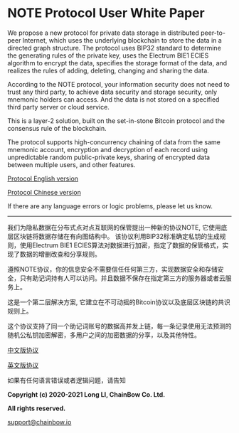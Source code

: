 # NOTE Protocol User White Paper

We propose a new protocol for private data storage in distributed peer-to-peer Internet, which uses the underlying blockchain to store the data in a directed graph structure. The protocol uses BIP32 standard to determine the generating rules of the private key, uses the Electrum BIE1 ECIES algorithm to encrypt the data, specifies the storage format of the data, and realizes the rules of adding, deleting, changing and sharing the data.

According to the NOTE protocol, your information security does not need to trust any third party, to achieve data security and storage security, only mnemonic holders can access. And the data is not stored on a specified third party server or cloud service.

This is a layer-2 solution, built on the set-in-stone Bitcoin protocol and the consensus rule of the blockchain.

The protocol supports high-concurrency chaining of data from the same mnemonic account, encryption and decryption of each record using unpredictable random public-private keys, sharing of encrypted data between multiple users, and other features.

[Protocol English version](./NOTE-User-Protocol-English.md)

[Protocol Chinese version](./NOTE-User-Protocol-Chinese.md)

If there are any language errors or logic problems, please let us know.

---

我们为隐私数据在分布式点对点互联网的保管提出一种新的协议NOTE, 它使用底层区块链将数据存储在有向图结构中。 该协议利用BIP32标准确定私钥的生成规则，使用Electrum BIE1 ECIES算法对数据进行加密，指定了数据的保管格式，实现了数据的增删改查和分享规则。

遵照NOTE协议，你的信息安全不需要信任任何第三方，实现数据安全和存储安全，只有助记词持有人可以访问。并且数据不保存在指定第三方的服务器或者云服务上。

这是一个第二层解决方案, 它建立在不可动摇的Bitcoin协议以及底层区块链的共识规则上。

这个协议支持了同一个助记词账号的数据高并发上链，每一条记录使用无法预测的随机公私钥加密解密，多用户之间的加密数据的分享，以及其他特性。

[中文版协议](./NOTE-User-Protocol-Chinese.md)

[英文版协议](./NOTE-User-Protocol-English.md)

如果有任何语言错误或者逻辑问题，请告知

**Copyright (c) 2020-2021 Long LI, ChainBow Co. Ltd.**

**All rights reserved.**

support@chainbow.io
